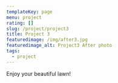 ```yaml
---
templateKey: page
menu: project
rating: []
slug: /project/project3
title: Project 3
featuredimage: /img/after3.jpg
featuredimage_alt: Project3 After photo
tags:
  - project
---
```


Enjoy your beautiful lawn!
